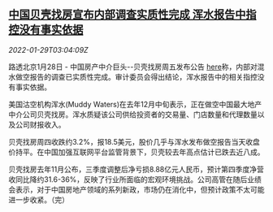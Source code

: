 <!--1643427062000-->
[中国贝壳找房宣布内部调查实质性完成 浑水报告中指控没有事实依据](https://cn.reuters.com/article/ke-probe-muddy-water-0129-idCNKBS2K3031)
------

<div><i>2022-01-29T03:04:09Z</i></div><p>路透北京1月28日 - 中国房产中介巨头--贝壳找房周五发布公告 <a href="https://mp.weixin.qq.com/s/iyQKfQCywET5-IDF_IsB2g">here</a>称，内部对混水做空报告的调查已实质性完成。审计委员会得出结论，浑水报告中的相关指控没有事实依据。</p><p>美国沽空机构浑水(Muddy Waters)在去年12月中旬表示，正在做空中国最大地产中介公司贝壳找房。浑水质疑该公司供给投资者的交易量、门店数量和代理数量以及公司财报收入。</p><p>贝壳找房周四收跌约3.2%，报18.5美元，股价几乎与浑水发布做空报告当天收盘价持平。在中国加强互联网平台监管背景下，贝壳较去年高点估计已跌去近八成。</p><p>贝壳找房去年11月公布，三季度调整后净亏损8.88亿元人民币，预计第四季度净营收同比降约31.6-36%，反映了行业所面临的宏观环境挑战。公司高管在随后业绩会表示，对于中国房地产领域的系列新政，市场仍在消化中，但预计政策不太可能进一步收紧。（完）</p>
